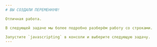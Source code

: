 ```yaml
---
# ВЫ СОЗДАЛИ ПЕРЕМЕННУЮ!

Отличная работа.

В следующей задаче мы более подробно разберём работу со строками.

Запустите `javascripting` в консоли и выберите следующую задачу.
---
```

